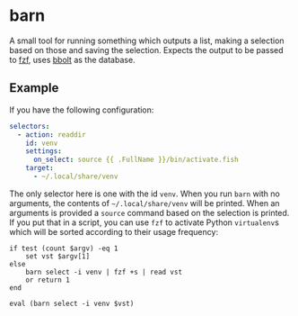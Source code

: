 # barn

A small tool for running something which outputs a list, making a selection based on those and saving the selection. Expects the output to be passed to [fzf](https://github.com/junegunn/fzf), uses [bbolt](https://github.com/etcd-io/bbolt) as the database.

## Example

If you have the following configuration:

```yaml
selectors:
  - action: readdir
    id: venv
    settings:
      on_select: source {{ .FullName }}/bin/activate.fish
    target:
      - ~/.local/share/venv
```

The only selector here is one with the id `venv`. When you run `barn` with no arguments, the contents of `~/.local/share/venv` will be printed. When an arguments is provided a `source` command based on the selection is printed. If you put that in a script, you can use `fzf` to activate Python `virtualenv`s which will be sorted according to their usage frequency:

```fish
if test (count $argv) -eq 1
    set vst $argv[1]
else
    barn select -i venv | fzf +s | read vst
    or return 1
end

eval (barn select -i venv $vst)
```
